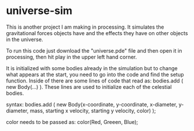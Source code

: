 # universe-sim
This is another project I am making in processing. It simulates the gravitational forces objects have and the effects they have on other objects in the universe.

To run this code just download the "universe.pde" file and then open it in processing, then hit play in the upper left hand corner.

It is initialized with some bodies already in the simulation but to change what appears at the start, you need to go into the code and find the setup function. Inside of there are some lines of code that read as: bodies.add ( new Body(...) ). These lines are used to initialize each of the celestial bodies. 

syntax: bodies.add ( new Body(x-coordinate, y-coordinate, x-diameter, y-diameter, mass, starting x velocity, starting y velocity, color) );

color needs to be passed as: color(Red, Greeen, Blue);
